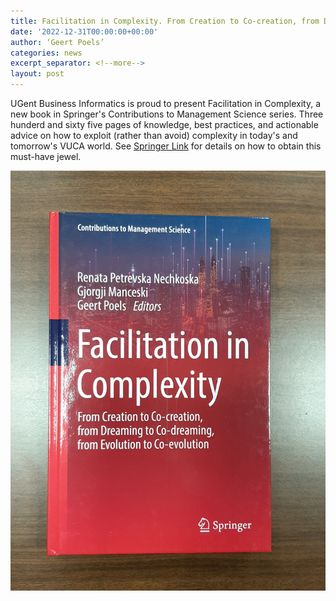 ```yaml
---
title: Facilitation in Complexity. From Creation to Co-creation, from Dreaming to Co-dreaming, from Evolution to Co-evolution
date: '2022-12-31T00:00:00+00:00'
author: ‘Geert Poels’
categories: news
excerpt_separator: <!--more-->
layout: post
---
```


UGent Business Informatics is proud to present Facilitation in Complexity, a new book in Springer's Contributions to Management Science series. Three hunderd and sixty five pages of knowledge, best practices, and actionable advice on how to exploit (rather than avoid) complexity in today's and tomorrow's VUCA world. See [Springer Link](https://link.springer.com/book/10.1007/978-3-031-11065-8) for details on how to obtain this must-have jewel.

![](/uploads/FacilitationInComplexity.png)
<!--more-->
